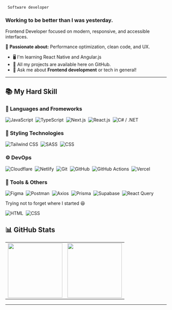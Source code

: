 <p><code> Software developer </code></p>

<h3>Working to be better than I was yesterday.</h3>

<p>Frontend Developer focused on modern, responsive, and accessible interfaces.</p>

<p>🚀 <strong>Passionate about:</strong> Performance optimization, clean code, and UX.</p>  

<ul>
    <li>🖥️ I'm learning React Native and Angular.js</li>
  <li>📁 All my projects are available here on GitHub.</li>
  <li>💬 Ask me about <strong>Frontend development</strong> or tech in general!</li> 
</ul>

---

## 📚 My Hard Skill

### 🚀 Languages ​​and Fromeworks
![JavaScript](https://img.shields.io/badge/-JavaScript-05122A?style=flat&logo=javascript)&nbsp;
![TypeScript](https://img.shields.io/badge/-TypeScript-05122A?style=flat&logo=typescript)&nbsp;
![Next.js](https://img.shields.io/badge/-Next.js-05122A?style=flat&logo=next.js)&nbsp;
![React.js](https://img.shields.io/badge/-React-05122A?style=flat&logo=react)&nbsp;
![C# / .NET](https://img.shields.io/badge/-CSharp-05122A?style=flat&logo=dotnet)&nbsp;


### 🎨 Styling Technologies
![Tailwind CSS](https://img.shields.io/badge/-Tailwind%20CSS-05122A?style=flat&logo=tailwind-css)&nbsp;
![SASS](https://img.shields.io/badge/-SASS-05122A?style=flat&logo=sass)&nbsp;
![CSS](https://img.shields.io/badge/-CSS-05122A?style=flat&logo=CSS3&logoColor=1572B6)&nbsp;


### ⚙️ DevOps
![Cloudflare](https://img.shields.io/badge/-Cloudflare-05122A?style=flat&logo=cloudflare)&nbsp; 
![Netlify](https://img.shields.io/badge/-Netlify-05122A?style=flat&logo=netlify)&nbsp; 
![Git](https://img.shields.io/badge/-Git-05122A?style=flat&logo=git)&nbsp;
![GitHub](https://img.shields.io/badge/-GitHub-05122A?style=flat&logo=github)&nbsp;
![GitHub Actions](https://img.shields.io/badge/-GitHub%20Actions-05122A?style=flat&logo=github-actions)&nbsp; 
![Vercel](https://img.shields.io/badge/-Vercel-05122A?style=flat&logo=vercel)&nbsp;


### 🧰 Tools & Others
![Figma](https://img.shields.io/badge/-Figma-05122A?style=flat&logo=figma)&nbsp;
![Postman](https://img.shields.io/badge/-Postman-05122A?style=flat&logo=postman)&nbsp;
![Axios](https://img.shields.io/badge/-Axios-05122A?style=flat&logo=axios)&nbsp; 
![Prisma](https://img.shields.io/badge/-Prisma-05122A?style=flat&logo=prisma)&nbsp;
![Supabase](https://img.shields.io/badge/-Supabase-05122A?style=flat&logo=supabase)&nbsp;
![React Query](https://img.shields.io/badge/-React%20Query-05122A?style=flat&logo=reactquery)&nbsp;


Trying not to forget where I started 😆

![HTML](https://img.shields.io/badge/-HTML-05122A?style=flat&logo=HTML5)&nbsp;
![CSS](https://img.shields.io/badge/-CSS-05122A?style=flat&logo=CSS3&logoColor=1572B6)&nbsp;


## 📊 GitHub Stats

<div align="center">

<table>
  <tr>
    <td>
      <img height="170" src="https://github-readme-stats.vercel.app/api?username=joao-tambue&show_icons=true&theme=tokyonight&hide_border=true&count_private=true" />
    </td>
    <td>
      <img height="170" src="https://github-readme-stats.vercel.app/api/top-langs/?username=joao-tambue&layout=compact&theme=tokyonight&hide_border=true" />
    </td>
  </tr>
</table>

</div>


---


